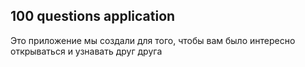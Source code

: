 ## 100 questions application

Это приложение мы создали для того, чтобы вам было интересно открываться и узнавать друг друга
